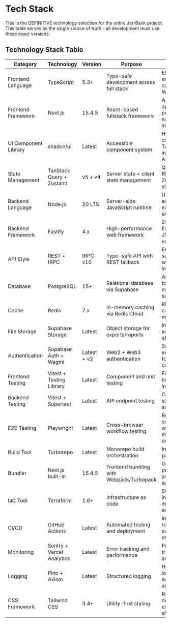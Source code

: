# Tech Stack

This is the DEFINITIVE technology selection for the entire JarrBank project. This table serves as the single source of truth - all development must use these exact versions.

## Technology Stack Table

| Category | Technology | Version | Purpose | Rationale |
|----------|------------|---------|---------|-----------|
| Frontend Language | TypeScript | 5.3+ | Type-safe development across full stack | Eliminates runtime errors for financial calculations and Web3 interactions |
| Frontend Framework | Next.js | 15.4.5 | React-based fullstack framework | App Router, optimized performance, excellent Vercel integration |
| UI Component Library | shadcn/ui | Latest | Accessible component system | High-quality components with Tailwind integration, WCAG AA compliance |
| State Management | TanStack Query + Zustand | v5 + v4 | Server state + client state management | Query handles RPC caching, Zustand for UI state |
| Backend Language | Node.js | 20 LTS | Server-side JavaScript runtime | Unified language across stack, excellent Web3 ecosystem |
| Backend Framework | Fastify | 4.x | High-performance web framework | 2x faster than Express, built-in JSON schema validation |
| API Style | REST + tRPC | tRPC v10 | Type-safe API with REST fallback | End-to-end type safety, REST for webhooks/external integrations |
| Database | PostgreSQL | 15+ | Relational database via Supabase | ACID compliance for financial data, excellent JSON support |
| Cache | Redis | 7.x | In-memory caching via Redis Cloud | RPC response caching, session management |
| File Storage | Supabase Storage | Latest | Object storage for exports/reports | Integrated with auth, cost-effective |
| Authentication | Supabase Auth + Wagmi | Latest + v2 | Web2 + Web3 authentication | Supabase for user sessions, Wagmi for wallet connections |
| Frontend Testing | Vitest + Testing Library | Latest | Component and unit testing | Faster than Jest, better TypeScript integration |
| Backend Testing | Vitest + Supertest | Latest | API endpoint testing | Consistent testing stack, excellent async support |
| E2E Testing | Playwright | Latest | Cross-browser workflow testing | Reliable for complex DeFi workflows, excellent debugging |
| Build Tool | Turborepo | Latest | Monorepo build orchestration | Intelligent caching, parallel execution |
| Bundler | Next.js built-in | 15.4.5 | Frontend bundling with Webpack/Turbopack | Optimized for production, automatic code splitting |
| IaC Tool | Terraform | 1.6+ | Infrastructure as code | Standardized infrastructure management across providers |
| CI/CD | GitHub Actions | Latest | Automated testing and deployment | Integrated with repository, extensive marketplace |
| Monitoring | Sentry + Vercel Analytics | Latest | Error tracking and performance | Production error tracking, user analytics |
| Logging | Pino + Axiom | Latest | Structured logging | High-performance logging with searchable aggregation |
| CSS Framework | Tailwind CSS | 3.4+ | Utility-first styling | Rapid UI development, excellent with shadcn/ui |
